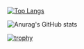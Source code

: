 [![Top Langs](https://github-readme-stats.vercel.app/api/top-langs/?username=K-Kizuku&theme=onedark
)](https://github.com/anuraghazra/github-readme-stats)

![Anurag's GitHub stats](https://github-readme-stats.vercel.app/api?username=K-Kizuku&theme=onedark)

[![trophy](https://github-profile-trophy.vercel.app/?username=K-Kizuku&theme=onedark)](https://github.com/ryo-ma/github-profile-trophy)

<!--
**K-Kizuku/K-Kizuku** is a ✨ _special_ ✨ repository because its `README.md` (this file) appears on your GitHub profile.

Here are some ideas to get you started:

- 🔭 I’m currently working on ...
- 🌱 I’m currently learning ...
- 👯 I’m looking to collaborate on ...
- 🤔 I’m looking for help with ...
- 💬 Ask me about ...
- 📫 How to reach me: ...
- 😄 Pronouns: ...
- ⚡ Fun fact: ...
-->
